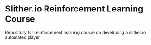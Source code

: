 # Slither.io Reinforcement Learning Course
Repository for reinforcement learning course on developing a slither.io automated player
